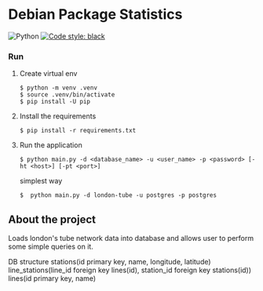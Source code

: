 # Debian Package Statistics

![Python](https://img.shields.io/badge/Python-3.10-brightgreen)
[![Code style: black](https://img.shields.io/badge/code%20style-black-000000.svg)](https://github.com/psf/black)


### Run

1. Create virtual env
    ```shell
    $ python -m venv .venv
    $ source .venv/bin/activate
    $ pip install -U pip
    ```

2. Install the requirements
    ```shell
    $ pip install -r requirements.txt
    ```

3. Run the application
    ```shell
    $ python main.py -d <database_name> -u <user_name> -p <password> [-ht <host>] [-pt <port>]
    ```
    simplest way
    ```shell
    $  python main.py -d london-tube -u postgres -p postgres
    ```


## About the project
Loads london's tube network data into database and allows user to perform some simple queries on it.

DB structure
stations(id primary key, name, longitude, latitude) <br />
line_stations(line_id foreign key lines(id), station_id foreign key stations(id)) <br />
lines(id primary key, name)
